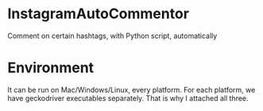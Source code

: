 # InstagramAutoCommentor
Comment on certain hashtags, with Python script, automatically
# Environment
It can be run on Mac/Windows/Linux, every platform.
For each platform, we have geckodriver executables separately.
That is why I attached all three.
